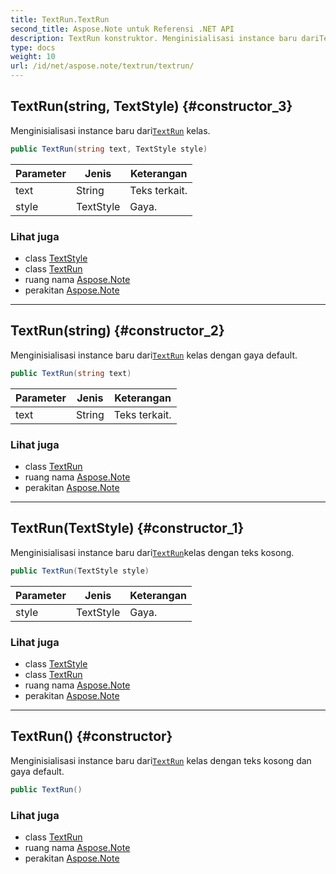 ```yaml
---
title: TextRun.TextRun
second_title: Aspose.Note untuk Referensi .NET API
description: TextRun konstruktor. Menginisialisasi instance baru dariTextRun kelas.
type: docs
weight: 10
url: /id/net/aspose.note/textrun/textrun/
---
```

## TextRun(string, TextStyle) {#constructor_3}

Menginisialisasi instance baru dari[`TextRun`](../) kelas.

```csharp
public TextRun(string text, TextStyle style)
```

| Parameter | Jenis | Keterangan |
| --- | --- | --- |
| text | String | Teks terkait. |
| style | TextStyle | Gaya. |

### Lihat juga

* class [TextStyle](../../textstyle/)
* class [TextRun](../)
* ruang nama [Aspose.Note](../../textrun/)
* perakitan [Aspose.Note](../../../)

---

## TextRun(string) {#constructor_2}

Menginisialisasi instance baru dari[`TextRun`](../) kelas dengan gaya default.

```csharp
public TextRun(string text)
```

| Parameter | Jenis | Keterangan |
| --- | --- | --- |
| text | String | Teks terkait. |

### Lihat juga

* class [TextRun](../)
* ruang nama [Aspose.Note](../../textrun/)
* perakitan [Aspose.Note](../../../)

---

## TextRun(TextStyle) {#constructor_1}

Menginisialisasi instance baru dari[`TextRun`](../)kelas dengan teks kosong.

```csharp
public TextRun(TextStyle style)
```

| Parameter | Jenis | Keterangan |
| --- | --- | --- |
| style | TextStyle | Gaya. |

### Lihat juga

* class [TextStyle](../../textstyle/)
* class [TextRun](../)
* ruang nama [Aspose.Note](../../textrun/)
* perakitan [Aspose.Note](../../../)

---

## TextRun() {#constructor}

Menginisialisasi instance baru dari[`TextRun`](../) kelas dengan teks kosong dan gaya default.

```csharp
public TextRun()
```

### Lihat juga

* class [TextRun](../)
* ruang nama [Aspose.Note](../../textrun/)
* perakitan [Aspose.Note](../../../)


